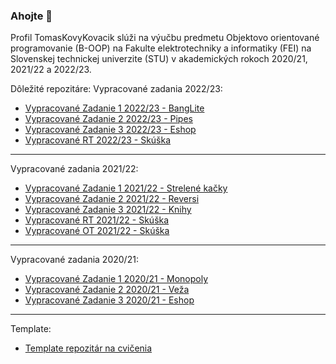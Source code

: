### Ahojte 👋

Profil TomasKovyKovacik slúži na výučbu predmetu Objektovo orientované programovanie (B-OOP) na Fakulte elektrotechniky a informatiky (FEI) na Slovenskej technickej univerzite (STU) v akademických rokoch 2020/21, 2021/22 a 2022/23.



Dôležité repozitáre:
Vypracované zadania 2022/23:
  - [Vypracované Zadanie 1 2022/23 - BangLite](https://github.com/TomasKovyKovacik/B-OOP-2023-BangLite)
  - [Vypracované Zadanie 2 2022/23 - Pipes](https://github.com/TomasKovyKovacik/B-OOP-2023-Pipes)
  - [Vypracované Zadanie 3 2022/23 - Eshop](https://github.com/TomasKovyKovacik/B-OOP-2023-Eshop)
  - [Vypracované RT 2022/23 - Skúška](https://github.com/TomasKovyKovacik/B-OOP-Exam-OT)
----------------------------------------------------------------------------------------------------------------
Vypracované zadania 2021/22:
  - [Vypracované Zadanie 1 2021/22 - Strelené kačky](https://github.com/TomasKovyKovacik/B-OOP-2022-StreleneKacky)
  - [Vypracované Zadanie 2 2021/22 - Reversi](https://github.com/TomasKovyKovacik/B-OOP-2022-Reversi)
  - [Vypracované Zadanie 3 2021/22 - Knihy](https://github.com/TomasKovyKovacik/B-OOP-2022-Knihy)
  - [Vypracované RT 2021/22 - Skúška](https://github.com/TomasKovyKovacik/B-OOP-Exam-RT)
  - [Vypracované OT 2021/22 - Skúška](https://github.com/TomasKovyKovacik/B-OOP-Exam-OT)
----------------------------------------------------------------------------------------------------------------
Vypracované zadania 2020/21:
  - [Vypracované Zadanie 1 2020/21 - Monopoly](https://github.com/TomasKovyKovacik/OOP-Monopoly)
  - [Vypracované Zadanie 2 2020/21 - Veža](https://github.com/TomasKovyKovacik/OOP-Veza)
  - [Vypracované Zadanie 3 2020/21 - Eshop](https://github.com/TomasKovyKovacik/OOP-Eshop)
----------------------------------------------------------------------------------------------------------------
Template:
  - [Template repozitár na cvičenia](https://github.com/TomasKovyKovacik/B-OOP-LS23-CvicenieTemplate)

